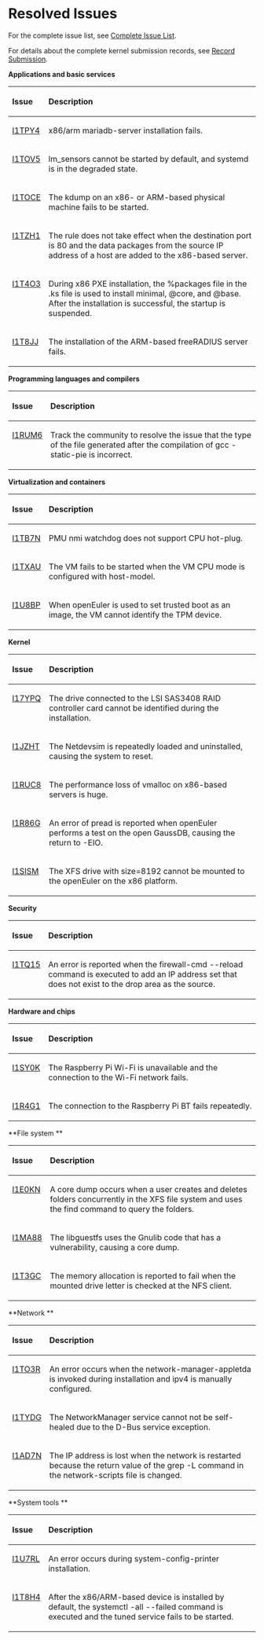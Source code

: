 # Resolved Issues<a name="ZH-CN_TOPIC_0225731125"></a>

For the complete issue list, see [Complete Issue List](https://gitee.com/organizations/src-openeuler/issues).

For details about the complete kernel submission records, see [Record Submission](https://gitee.com/openeuler/kernel/commits/openEuler-1.0-LTS).

**Applications and basic services** 
<a name="table_fixed_1"></a>
<table>
    <thead align="left">
        <tr id="row104971596432">
            <th class="cellrowborder" valign="top" width="9.66%" id="mcps1.2.3.1.1">
                <p id="p1649720994313"><a name="p1649720994313"></a><a name="p1649720994313"></a>Issue</p>
            </th>
            <th class="cellrowborder" valign="top" width="90.34%" id="mcps1.2.3.1.2">
                <p id="p8497129114312"><a name="p8497129114312"></a><a name="p8497129114312"></a>Description</p>
            </th>
        </tr>
    </thead>
    <tbody>
        <tr id="row449716974001">
            <td class="cellrowborder" valign="top" width="9.66%" headers="mcps1.2.3.1.1 ">
                <p id="p34974920436"><a name="p34974920436"></a><a name="p34974920436"></a><a href="https://gitee.com/src-openeuler/mariadb/issues/I1TPY4" target="_blank" rel="noopener noreferrer">I1TPY4</a></p>
            </td>
            <td class="cellrowborder" valign="top" width="90.34%" headers="mcps1.2.3.1.2 ">
                <p id="p74971293436"><a name="p74971293436"></a><a name="p74971293436"></a><span>x86/arm mariadb-server installation fails.</span></p>
            </td>
        <tr id="row449716974002">
            <td class="cellrowborder" valign="top" width="9.66%" headers="mcps1.2.3.1.1 ">
                <p id="p34974920436"><a name="p34974920436"></a><a name="p34974920436"></a><a href="https://gitee.com/src-openeuler/lm_sensors/issues/I1TOV5" target="_blank" rel="noopener noreferrer">I1TOV5</a></p>
            </td>
            <td class="cellrowborder" valign="top" width="90.34%" headers="mcps1.2.3.1.2 ">
                <p id="p74971293436"><a name="p74971293436"></a><a name="p74971293436"></a><span>lm_sensors cannot be started by default, and systemd is in the degraded state.</span></p>
            </td>
        <tr id="row449716974003">
            <td class="cellrowborder" valign="top" width="9.66%" headers="mcps1.2.3.1.1 ">
                <p id="p34974920436"><a name="p34974920436"></a><a name="p34974920436"></a><a href="https://gitee.com/src-openeuler/kexec-tools/issues/I1TOCE" target="_blank" rel="noopener noreferrer">I1TOCE</a></p>
            </td>
            <td class="cellrowborder" valign="top" width="90.34%" headers="mcps1.2.3.1.2 ">
                <p id="p74971293436"><a name="p74971293436"></a><a name="p74971293436"></a><span>The kdump on an x86- or ARM-based physical machine fails to be started.</span></p>
            </td>
        <tr id="row449716974004">
            <td class="cellrowborder" valign="top" width="9.66%" headers="mcps1.2.3.1.1 ">
                <p id="p34974920436"><a name="p34974920436"></a><a name="p34974920436"></a><a href="https://gitee.com/src-openeuler/firewalld/issues/I1TZH1" target="_blank" rel="noopener noreferrer">I1TZH1</a></p>
            </td>
            <td class="cellrowborder" valign="top" width="90.34%" headers="mcps1.2.3.1.2 ">
                <p id="p74971293436"><a name="p74971293436"></a><a name="p74971293436"></a><span>The rule does not take effect when the destination port is 80 and the data packages from the source IP address of a host are added to the x86-based server.</span></p>
            </td>
        <tr id="row449716974005">
            <td class="cellrowborder" valign="top" width="9.66%" headers="mcps1.2.3.1.1 ">
                <p id="p34974920436"><a name="p34974920436"></a><a name="p34974920436"></a><a href="https://gitee.com/src-openeuler/lvm2/issues/I1T4O3" target="_blank" rel="noopener noreferrer">I1T4O3</a></p>
            </td>
            <td class="cellrowborder" valign="top" width="90.34%" headers="mcps1.2.3.1.2 ">
                <p id="p74971293436"><a name="p74971293436"></a><a name="p74971293436"></a><span>During x86 PXE installation, the %packages file in the .ks file is used to install minimal, @core, and @base. After the installation is successful, the startup is suspended.</span></p>
            </td>
        <tr id="row449716974006">
            <td class="cellrowborder" valign="top" width="9.66%" headers="mcps1.2.3.1.1 ">
                <p id="p34974920436"><a name="p34974920436"></a><a name="p34974920436"></a><a href="https://gitee.com/src-openeuler/freeradius/issues/I1T8JJ" target="_blank" rel="noopener noreferrer">I1T8JJ</a></p>
            </td>
            <td class="cellrowborder" valign="top" width="90.34%" headers="mcps1.2.3.1.2 ">
                <p id="p74971293436"><a name="p74971293436"></a><a name="p74971293436"></a><span>The installation of the ARM-based freeRADIUS server fails.</span></p>
            </td>
        </tr>
        </tr>
    </tbody>
</table>

**Programming languages and compilers 
<a name="table_fixed_2"></a>**
<table>
    <thead align="left">
        <tr id="row104971596432">
            <th class="cellrowborder" valign="top" width="9.66%" id="mcps1.2.3.1.1">
                <p id="p1649720994313"><a name="p1649720994313"></a><a name="p1649720994313"></a>Issue</p>
            </th>
            <th class="cellrowborder" valign="top" width="90.34%" id="mcps1.2.3.1.2">
                <p id="p8497129114312"><a name="p8497129114312"></a><a name="p8497129114312"></a>Description</p>
            </th>
        </tr>
    </thead>
    <tbody>
        <tr id="row449716974007">
            <td class="cellrowborder" valign="top" width="9.66%" headers="mcps1.2.3.1.1 ">
                <p id="p34974920436"><a name="p34974920436"></a><a name="p34974920436"></a><a href="https://gitee.com/src-openeuler/file/issues/I1RUM6" target="_blank" rel="noopener noreferrer">I1RUM6</a></p>
            </td>
            <td class="cellrowborder" valign="top" width="90.34%" headers="mcps1.2.3.1.2 ">
                <p id="p74971293436"><a name="p74971293436"></a><a name="p74971293436"></a><span>Track the community to resolve the issue that the type of the file generated after the compilation of gcc -static-pie is incorrect.</span></p>
            </td>
        </tr>
        </tr>
    </tbody>
</table>

**Virtualization and containers 
<a name="table_fixed_4"></a>**
<table>
    <thead align="left">
        <tr id="row104971596432">
            <th class="cellrowborder" valign="top" width="9.66%" id="mcps1.2.3.1.1">
                <p id="p1649720994313"><a name="p1649720994313"></a><a name="p1649720994313"></a>Issue</p>
            </th>
            <th class="cellrowborder" valign="top" width="90.34%" id="mcps1.2.3.1.2">
                <p id="p8497129114312"><a name="p8497129114312"></a><a name="p8497129114312"></a>Description</p>
            </th>
        </tr>
    </thead>
    <tbody>
        <tr id="row449716974008">
            <td class="cellrowborder" valign="top" width="9.66%" headers="mcps1.2.3.1.1 ">
                <p id="p34974920436"><a name="p34974920436"></a><a name="p34974920436"></a><a href="https://gitee.com/openeuler/kernel/issues/I1TB7N?from=project-issue" target="_blank" rel="noopener noreferrer">I1TB7N</a></p>
            </td>
            <td class="cellrowborder" valign="top" width="90.34%" headers="mcps1.2.3.1.2 ">
                <p id="p74971293436"><a name="p74971293436"></a><a name="p74971293436"></a><span>PMU nmi watchdog does not support CPU hot-plug.</span></p>
            </td>
        <tr id="row449716974009">
            <td class="cellrowborder" valign="top" width="9.66%" headers="mcps1.2.3.1.1 ">
                <p id="p34974920436"><a name="p34974920436"></a><a name="p34974920436"></a><a href="https://gitee.com/openeuler/kernel/issues/I1TXAU?from=project-issue" target="_blank" rel="noopener noreferrer">I1TXAU</a></p>
            </td>
            <td class="cellrowborder" valign="top" width="90.34%" headers="mcps1.2.3.1.2 ">
                <p id="p74971293436"><a name="p74971293436"></a><a name="p74971293436"></a><span>The VM fails to be started when the VM CPU mode is configured with host-model.</span></p>
            </td>
        <tr id="row449716974010">
            <td class="cellrowborder" valign="top" width="9.66%" headers="mcps1.2.3.1.1 ">
                <p id="p34974920436"><a name="p34974920436"></a><a name="p34974920436"></a><a href="https://gitee.com/openeuler/kernel/issues/I1U8BP?from=project-issue" target="_blank" rel="noopener noreferrer">I1U8BP</a></p>
            </td>
            <td class="cellrowborder" valign="top" width="90.34%" headers="mcps1.2.3.1.2 ">
                <p id="p74971293436"><a name="p74971293436"></a><a name="p74971293436"></a><span>When openEuler is used to set trusted boot as an image, the VM cannot identify the TPM device.</span></p>
            </td>
        </tr>
        </tr>
    </tbody>
</table>

**Kernel** 
<a name="table_fixed_6"></a>
<table>
    <thead align="left">
        <tr id="row104971596432">
            <th class="cellrowborder" valign="top" width="9.66%" id="mcps1.2.3.1.1">
                <p id="p1649720994313"><a name="p1649720994313"></a><a name="p1649720994313"></a>Issue</p>
            </th>
            <th class="cellrowborder" valign="top" width="90.34%" id="mcps1.2.3.1.2">
                <p id="p8497129114312"><a name="p8497129114312"></a><a name="p8497129114312"></a>Description</p>
            </th>
        </tr>
    </thead>
    <tbody>
        <tr id="row449716974011">
            <td class="cellrowborder" valign="top" width="9.66%" headers="mcps1.2.3.1.1 ">
                <p id="p34974920436"><a name="p34974920436"></a><a name="p34974920436"></a><a href="https://gitee.com/openeuler/kernel/issues/I17YPQ?from=project-issue" target="_blank" rel="noopener noreferrer">I17YPQ</a></p>
            </td>
            <td class="cellrowborder" valign="top" width="90.34%" headers="mcps1.2.3.1.2 ">
                <p id="p74971293436"><a name="p74971293436"></a><a name="p74971293436"></a><span>The drive connected to the LSI SAS3408 RAID controller card cannot be identified during the installation.</span></p>
            </td>
        <tr id="row449716974012">
            <td class="cellrowborder" valign="top" width="9.66%" headers="mcps1.2.3.1.1 ">
                <p id="p34974920436"><a name="p34974920436"></a><a name="p34974920436"></a><a href="https://gitee.com/openeuler/kernel/issues/I1JZHT?from=project-issue" target="_blank" rel="noopener noreferrer">I1JZHT</a></p>
            </td>
            <td class="cellrowborder" valign="top" width="90.34%" headers="mcps1.2.3.1.2 ">
                <p id="p74971293436"><a name="p74971293436"></a><a name="p74971293436"></a><span>The Netdevsim is repeatedly loaded and uninstalled, causing the system to reset.</span></p>
            </td>
        <tr id="row449716974013">
            <td class="cellrowborder" valign="top" width="9.66%" headers="mcps1.2.3.1.1 ">
                <p id="p34974920436"><a name="p34974920436"></a><a name="p34974920436"></a><a href="https://gitee.com/openeuler/kernel/issues/I1RUC8?from=project-issue" target="_blank" rel="noopener noreferrer">I1RUC8</a></p>
            </td>
            <td class="cellrowborder" valign="top" width="90.34%" headers="mcps1.2.3.1.2 ">
                <p id="p74971293436"><a name="p74971293436"></a><a name="p74971293436"></a><span>The performance loss of vmalloc on x86-based servers is huge.</span></p>
            </td>
        <tr id="row449716974014">
            <td class="cellrowborder" valign="top" width="9.66%" headers="mcps1.2.3.1.1 ">
                <p id="p34974920436"><a name="p34974920436"></a><a name="p34974920436"></a><a href="https://gitee.com/openeuler/kernel/issues/I1R86G?from=project-issue" target="_blank" rel="noopener noreferrer">I1R86G</a></p>
            </td>
            <td class="cellrowborder" valign="top" width="90.34%" headers="mcps1.2.3.1.2 ">
                <p id="p74971293436"><a name="p74971293436"></a><a name="p74971293436"></a><span>An error of pread is reported when openEuler performs a test on the open GaussDB, causing the return to -EIO.</span></p>
            </td>
        <tr id="row449716974015">
            <td class="cellrowborder" valign="top" width="9.66%" headers="mcps1.2.3.1.1 ">
                <p id="p34974920436"><a name="p34974920436"></a><a name="p34974920436"></a><a href="https://gitee.com/openeuler/kernel/issues/I1SISM?from=project-issue" target="_blank" rel="noopener noreferrer">I1SISM</a></p>
            </td>
            <td class="cellrowborder" valign="top" width="90.34%" headers="mcps1.2.3.1.2 ">
                <p id="p74971293436"><a name="p74971293436"></a><a name="p74971293436"></a><span>The XFS drive with size=8192 cannot be mounted to the openEuler on the x86 platform.</span></p>
            </td>
        </tr>
        </tr>
    </tbody>
</table>

**Security**
<a name="table_fixed_7"></a>
<table>
    <thead align="left">
        <tr id="row104971596432">
            <th class="cellrowborder" valign="top" width="9.66%" id="mcps1.2.3.1.1">
                <p id="p1649720994313"><a name="p1649720994313"></a><a name="p1649720994313"></a>Issue</p>
            </th>
            <th class="cellrowborder" valign="top" width="90.34%" id="mcps1.2.3.1.2">
                <p id="p8497129114312"><a name="p8497129114312"></a><a name="p8497129114312"></a>Description</p>
            </th>
        </tr>
    </thead>
    <tbody>
        <tr id="row449716974016">
            <td class="cellrowborder" valign="top" width="9.66%" headers="mcps1.2.3.1.1 ">
                <p id="p34974920436"><a name="p34974920436"></a><a name="p34974920436"></a><a href="https://gitee.com/openeuler/kernel/issues/I1TQ15?from=project-issue" target="_blank" rel="noopener noreferrer">I1TQ15</a></p>
            </td>
            <td class="cellrowborder" valign="top" width="90.34%" headers="mcps1.2.3.1.2 ">
                <p id="p74971293436"><a name="p74971293436"></a><a name="p74971293436"></a><span>An error is reported when the firewall-cmd --reload command is executed to add an IP address set that does not exist to the drop area as the source.</span></p>
            </td>
        </tr>
        </tr>
    </tbody>
</table>

**Hardware and chips** 
<a name="table_fixed_7"></a>
<table>
    <thead align="left">
        <tr id="row104971596432">
            <th class="cellrowborder" valign="top" width="9.66%" id="mcps1.2.3.1.1">
                <p id="p1649720994313"><a name="p1649720994313"></a><a name="p1649720994313"></a>Issue</p>
            </th>
            <th class="cellrowborder" valign="top" width="90.34%" id="mcps1.2.3.1.2">
                <p id="p8497129114312"><a name="p8497129114312"></a><a name="p8497129114312"></a>Description</p>
            </th>
        </tr>
    </thead>
    <tbody>
        <tr id="row449716974017">
            <td class="cellrowborder" valign="top" width="9.66%" headers="mcps1.2.3.1.1 ">
                <p id="p34974920436"><a name="p34974920436"></a><a name="p34974920436"></a><a href="https://gitee.com/openeuler/raspberrypi/issues/I1SY0K" target="_blank" rel="noopener noreferrer">I1SY0K</a></p>
            </td>
            <td class="cellrowborder" valign="top" width="90.34%" headers="mcps1.2.3.1.2 ">
                <p id="p74971293436"><a name="p74971293436"></a><a name="p74971293436"></a><span>The Raspberry Pi Wi-Fi is unavailable and the connection to the Wi-Fi network fails.</span></p>
            </td>
        <tr id="row449716974018">
            <td class="cellrowborder" valign="top" width="9.66%" headers="mcps1.2.3.1.1 ">
                <p id="p34974920436"><a name="p34974920436"></a><a name="p34974920436"></a><a href="https://gitee.com/openeuler/raspberrypi/issues/I1R4G1" target="_blank" rel="noopener noreferrer">I1R4G1</a></p>
            </td>
            <td class="cellrowborder" valign="top" width="90.34%" headers="mcps1.2.3.1.2 ">
                <p id="p74971293436"><a name="p74971293436"></a><a name="p74971293436"></a><span>The connection to the Raspberry Pi BT fails repeatedly.</span></p>
            </td>
        </tr>
        </tr>
    </tbody>
</table>

**File system **
<a name="table_fixed_9"></a>
<table>
    <thead align="left">
        <tr id="row104971596432">
            <th class="cellrowborder" valign="top" width="9.66%" id="mcps1.2.3.1.1">
                <p id="p1649720994313"><a name="p1649720994313"></a><a name="p1649720994313"></a>Issue</p>
            </th>
            <th class="cellrowborder" valign="top" width="90.34%" id="mcps1.2.3.1.2">
                <p id="p8497129114312"><a name="p8497129114312"></a><a name="p8497129114312"></a>Description</p>
            </th>
        </tr>
    </thead>
    <tbody>
        <tr id="row449716974019">
            <td class="cellrowborder" valign="top" width="9.66%" headers="mcps1.2.3.1.1 ">
                <p id="p34974920436"><a name="p34974920436"></a><a name="p34974920436"></a><a href="https://gitee.com/src-openeuler/findutils/issues/I1E0KN" target="_blank" rel="noopener noreferrer">I1E0KN</a></p>
            </td>
            <td class="cellrowborder" valign="top" width="90.34%" headers="mcps1.2.3.1.2 ">
                <p id="p74971293436"><a name="p74971293436"></a><a name="p74971293436"></a><span>A core dump occurs when a user creates and deletes folders concurrently in the XFS file system and uses the find command to query the folders.</span></p>
            </td>
        <tr id="row449716974020">
            <td class="cellrowborder" valign="top" width="9.66%" headers="mcps1.2.3.1.1 ">
            <p id="p34974920436"><a name="p34974920436"></a><a name="p34974920436"></a><a href="https://gitee.com/src-openeuler/libguestfs/issues/I1MA88" target="_blank" rel="noopener noreferrer">I1MA88</a></p>
            </td>
            <td class="cellrowborder" valign="top" width="90.34%" headers="mcps1.2.3.1.2 ">
                <p id="p74971293436"><a name="p74971293436"></a><a name="p74971293436"></a><span>The libguestfs uses the Gnulib code that has a vulnerability, causing a core dump.</span></p>
            </td>
        <tr id="row449716974021">
            <td class="cellrowborder" valign="top" width="9.66%" headers="mcps1.2.3.1.1 ">
                <p id="p34974920436"><a name="p34974920436"></a><a name="p34974920436"></a><a href="https://gitee.com/src-openeuler/nfs-utils/issues/I1T3GC" target="_blank" rel="noopener noreferrer">I1T3GC</a></p>
            </td>
            <td class="cellrowborder" valign="top" width="90.34%" headers="mcps1.2.3.1.2 ">
                <p id="p74971293436"><a name="p74971293436"></a><a name="p74971293436"></a><span>The memory allocation is reported to fail when the mounted drive letter is checked at the NFS client.</span></p>
            </td>
        </tr>
        </tr>
    </tbody>
</table>

**Network **
<a name="table_fixed_11"></a>
<table>
    <thead align="left">
        <tr id="row104971596432">
            <th class="cellrowborder" valign="top" width="9.66%" id="mcps1.2.3.1.1">
                <p id="p1649720994313"><a name="p1649720994313"></a><a name="p1649720994313"></a>Issue</p>
            </th>
            <th class="cellrowborder" valign="top" width="90.34%" id="mcps1.2.3.1.2">
                <p id="p8497129114312"><a name="p8497129114312"></a><a name="p8497129114312"></a>Description</p>
            </th>
        </tr>
    </thead>
    <tbody>
        <tr id="row449716974022">
            <td class="cellrowborder" valign="top" width="9.66%" headers="mcps1.2.3.1.1 ">
                <p id="p34974920436"><a name="p34974920436"></a><a name="p34974920436"></a><a href="https://gitee.com/src-openeuler/network-manager-applet/issues/I1TO3R" target="_blank" rel="noopener noreferrer">I1TO3R</a></p>
            </td>
            <td class="cellrowborder" valign="top" width="90.34%" headers="mcps1.2.3.1.2 ">
                <p id="p74971293436"><a name="p74971293436"></a><a name="p74971293436"></a><span>An error occurs when the network-manager-appletda is invoked during installation and ipv4 is manually configured.</span></p>
            </td>
        <tr id="row449716974023">
            <td class="cellrowborder" valign="top" width="9.66%" headers="mcps1.2.3.1.1 ">
                <p id="p34974920436"><a name="p34974920436"></a><a name="p34974920436"></a><a href="https://gitee.com/src-openeuler/NetworkManager/issues/I1TYDG" target="_blank" rel="noopener noreferrer">I1TYDG</a></p>
            </td>
            <td class="cellrowborder" valign="top" width="90.34%" headers="mcps1.2.3.1.2 ">
                <p id="p74971293436"><a name="p74971293436"></a><a name="p74971293436"></a><span>The NetworkManager service cannot not be self-healed due to the D-Bus service exception.</span></p>
            </td>
        <tr id="row449716974024">
            <td class="cellrowborder" valign="top" width="9.66%" headers="mcps1.2.3.1.1 ">
                <p id="p34974920436"><a name="p34974920436"></a><a name="p34974920436"></a><a href="https://gitee.com/src-openeuler/initscripts/issues/I1AD7N" target="_blank" rel="noopener noreferrer">I1AD7N</a></p>
            </td>
            <td class="cellrowborder" valign="top" width="90.34%" headers="mcps1.2.3.1.2 ">
                <p id="p74971293436"><a name="p74971293436"></a><a name="p74971293436"></a><span>The IP address is lost when the network is restarted because the return value of the grep -L command in the network-scripts file is changed.</span></p>
            </td>
        </tr>
        </tr>
    </tbody>
</table>

**System tools **
<a name="table_fixed_13"></a>
<table>
    <thead align="left">
        <tr id="row104971596432">
            <th class="cellrowborder" valign="top" width="9.66%" id="mcps1.2.3.1.1">
                <p id="p1649720994313"><a name="p1649720994313"></a><a name="p1649720994313"></a>Issue</p>
            </th>
            <th class="cellrowborder" valign="top" width="90.34%" id="mcps1.2.3.1.2">
                <p id="p8497129114312"><a name="p8497129114312"></a><a name="p8497129114312"></a>Description</p>
            </th>
        </tr>
    </thead>
        <tr id="row449716974025">
            <td class="cellrowborder" valign="top" width="9.66%" headers="mcps1.2.3.1.1 ">
                <p id="p34974920436"><a name="p34974920436"></a><a name="p34974920436"></a><a href="https://gitee.com/src-openeuler/system-config-printer/issues/I1U7RL" target="_blank" rel="noopener noreferrer">I1U7RL</a></p>
            </td>
            <td class="cellrowborder" valign="top" width="90.34%" headers="mcps1.2.3.1.2 ">
                <p id="p74971293436"><a name="p74971293436"></a><a name="p74971293436"></a><span>An error occurs during system-config-printer installation.</span></p>
            </td>
        <tr id="row449716974026">
            <td class="cellrowborder" valign="top" width="9.66%" headers="mcps1.2.3.1.1 ">
                <p id="p34974920436"><a name="p34974920436"></a><a name="p34974920436"></a><a href="https://gitee.com/src-openeuler/tuned/issues/I1T8H4" target="_blank" rel="noopener noreferrer">I1T8H4</a></p>
            </td>
            <td class="cellrowborder" valign="top" width="90.34%" headers="mcps1.2.3.1.2 ">
                <p id="p74971293436"><a name="p74971293436"></a><a name="p74971293436"></a><span>After the x86/ARM-based device is installed by default, the systemctl -all --failed command is executed and the tuned service fails to be started.</span></p>
            </td>
        </tr>
        </tr>
    </tbody>
</table>

